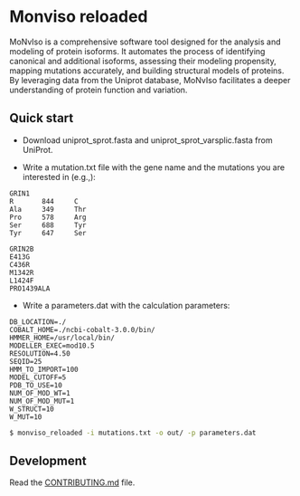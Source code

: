 
# Monviso reloaded
MoNvIso is a comprehensive software tool designed for the analysis and modeling of protein isoforms. It automates the process of identifying canonical and additional isoforms, assessing their modeling propensity, mapping mutations accurately, and building structural models of proteins. By leveraging data from the Uniprot database, MoNvIso facilitates a deeper understanding of protein function and variation.

## Quick start

 - Download uniprot_sprot.fasta and uniprot_sprot_varsplic.fasta from UniProt.

 - Write a mutation.txt file with the gene name and the mutations you are interested in (e.g.,):
```
GRIN1
R       844     C
Ala     349     Thr
Pro     578     Arg
Ser     688     Tyr
Tyr     647     Ser

GRIN2B
E413G
C436R
M1342R
L1424F
PRO1439ALA
```

 - Write a parameters.dat with the calculation parameters:

```
DB_LOCATION=./
COBALT_HOME=./ncbi-cobalt-3.0.0/bin/
HMMER_HOME=/usr/local/bin/  
MODELLER_EXEC=mod10.5
RESOLUTION=4.50
SEQID=25
HMM_TO_IMPORT=100
MODEL_CUTOFF=5
PDB_TO_USE=10
NUM_OF_MOD_WT=1
NUM_OF_MOD_MUT=1
W_STRUCT=10
W_MUT=10
```


```bash
$ monviso_reloaded -i mutations.txt -o out/ -p parameters.dat
```

## Development

Read the [CONTRIBUTING.md](CONTRIBUTING.md) file.
